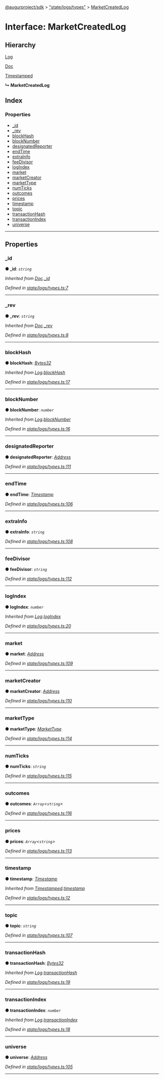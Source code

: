 [@augurproject/sdk](../README.md) > ["state/logs/types"](../modules/_state_logs_types_.md) > [MarketCreatedLog](../interfaces/_state_logs_types_.marketcreatedlog.md)

# Interface: MarketCreatedLog

## Hierarchy

 [Log](_state_logs_types_.log.md)

 [Doc](_state_logs_types_.doc.md)

 [Timestamped](_state_logs_types_.timestamped.md)

**↳ MarketCreatedLog**

## Index

### Properties

* [_id](_state_logs_types_.marketcreatedlog.md#_id)
* [_rev](_state_logs_types_.marketcreatedlog.md#_rev)
* [blockHash](_state_logs_types_.marketcreatedlog.md#blockhash)
* [blockNumber](_state_logs_types_.marketcreatedlog.md#blocknumber)
* [designatedReporter](_state_logs_types_.marketcreatedlog.md#designatedreporter)
* [endTime](_state_logs_types_.marketcreatedlog.md#endtime)
* [extraInfo](_state_logs_types_.marketcreatedlog.md#extrainfo)
* [feeDivisor](_state_logs_types_.marketcreatedlog.md#feedivisor)
* [logIndex](_state_logs_types_.marketcreatedlog.md#logindex)
* [market](_state_logs_types_.marketcreatedlog.md#market)
* [marketCreator](_state_logs_types_.marketcreatedlog.md#marketcreator)
* [marketType](_state_logs_types_.marketcreatedlog.md#markettype)
* [numTicks](_state_logs_types_.marketcreatedlog.md#numticks)
* [outcomes](_state_logs_types_.marketcreatedlog.md#outcomes)
* [prices](_state_logs_types_.marketcreatedlog.md#prices)
* [timestamp](_state_logs_types_.marketcreatedlog.md#timestamp)
* [topic](_state_logs_types_.marketcreatedlog.md#topic)
* [transactionHash](_state_logs_types_.marketcreatedlog.md#transactionhash)
* [transactionIndex](_state_logs_types_.marketcreatedlog.md#transactionindex)
* [universe](_state_logs_types_.marketcreatedlog.md#universe)

---

## Properties

<a id="_id"></a>

###  _id

**● _id**: *`string`*

*Inherited from [Doc](_state_logs_types_.doc.md).[_id](_state_logs_types_.doc.md#_id)*

*Defined in [state/logs/types.ts:7](https://github.com/AugurProject/augur/blob/1991ef64ef/packages/augur-sdk/src/state/logs/types.ts#L7)*

___
<a id="_rev"></a>

###  _rev

**● _rev**: *`string`*

*Inherited from [Doc](_state_logs_types_.doc.md).[_rev](_state_logs_types_.doc.md#_rev)*

*Defined in [state/logs/types.ts:8](https://github.com/AugurProject/augur/blob/1991ef64ef/packages/augur-sdk/src/state/logs/types.ts#L8)*

___
<a id="blockhash"></a>

###  blockHash

**● blockHash**: *[Bytes32](../modules/_state_logs_types_.md#bytes32)*

*Inherited from [Log](_state_logs_types_.log.md).[blockHash](_state_logs_types_.log.md#blockhash)*

*Defined in [state/logs/types.ts:17](https://github.com/AugurProject/augur/blob/1991ef64ef/packages/augur-sdk/src/state/logs/types.ts#L17)*

___
<a id="blocknumber"></a>

###  blockNumber

**● blockNumber**: *`number`*

*Inherited from [Log](_state_logs_types_.log.md).[blockNumber](_state_logs_types_.log.md#blocknumber)*

*Defined in [state/logs/types.ts:16](https://github.com/AugurProject/augur/blob/1991ef64ef/packages/augur-sdk/src/state/logs/types.ts#L16)*

___
<a id="designatedreporter"></a>

###  designatedReporter

**● designatedReporter**: *[Address](../modules/_state_logs_types_.md#address)*

*Defined in [state/logs/types.ts:111](https://github.com/AugurProject/augur/blob/1991ef64ef/packages/augur-sdk/src/state/logs/types.ts#L111)*

___
<a id="endtime"></a>

###  endTime

**● endTime**: *[Timestamp](../modules/_state_logs_types_.md#timestamp)*

*Defined in [state/logs/types.ts:106](https://github.com/AugurProject/augur/blob/1991ef64ef/packages/augur-sdk/src/state/logs/types.ts#L106)*

___
<a id="extrainfo"></a>

###  extraInfo

**● extraInfo**: *`string`*

*Defined in [state/logs/types.ts:108](https://github.com/AugurProject/augur/blob/1991ef64ef/packages/augur-sdk/src/state/logs/types.ts#L108)*

___
<a id="feedivisor"></a>

###  feeDivisor

**● feeDivisor**: *`string`*

*Defined in [state/logs/types.ts:112](https://github.com/AugurProject/augur/blob/1991ef64ef/packages/augur-sdk/src/state/logs/types.ts#L112)*

___
<a id="logindex"></a>

###  logIndex

**● logIndex**: *`number`*

*Inherited from [Log](_state_logs_types_.log.md).[logIndex](_state_logs_types_.log.md#logindex)*

*Defined in [state/logs/types.ts:20](https://github.com/AugurProject/augur/blob/1991ef64ef/packages/augur-sdk/src/state/logs/types.ts#L20)*

___
<a id="market"></a>

###  market

**● market**: *[Address](../modules/_state_logs_types_.md#address)*

*Defined in [state/logs/types.ts:109](https://github.com/AugurProject/augur/blob/1991ef64ef/packages/augur-sdk/src/state/logs/types.ts#L109)*

___
<a id="marketcreator"></a>

###  marketCreator

**● marketCreator**: *[Address](../modules/_state_logs_types_.md#address)*

*Defined in [state/logs/types.ts:110](https://github.com/AugurProject/augur/blob/1991ef64ef/packages/augur-sdk/src/state/logs/types.ts#L110)*

___
<a id="markettype"></a>

###  marketType

**● marketType**: *[MarketType](../enums/_state_logs_types_.markettype.md)*

*Defined in [state/logs/types.ts:114](https://github.com/AugurProject/augur/blob/1991ef64ef/packages/augur-sdk/src/state/logs/types.ts#L114)*

___
<a id="numticks"></a>

###  numTicks

**● numTicks**: *`string`*

*Defined in [state/logs/types.ts:115](https://github.com/AugurProject/augur/blob/1991ef64ef/packages/augur-sdk/src/state/logs/types.ts#L115)*

___
<a id="outcomes"></a>

###  outcomes

**● outcomes**: *`Array`<`string`>*

*Defined in [state/logs/types.ts:116](https://github.com/AugurProject/augur/blob/1991ef64ef/packages/augur-sdk/src/state/logs/types.ts#L116)*

___
<a id="prices"></a>

###  prices

**● prices**: *`Array`<`string`>*

*Defined in [state/logs/types.ts:113](https://github.com/AugurProject/augur/blob/1991ef64ef/packages/augur-sdk/src/state/logs/types.ts#L113)*

___
<a id="timestamp"></a>

###  timestamp

**● timestamp**: *[Timestamp](../modules/_state_logs_types_.md#timestamp)*

*Inherited from [Timestamped](_state_logs_types_.timestamped.md).[timestamp](_state_logs_types_.timestamped.md#timestamp)*

*Defined in [state/logs/types.ts:12](https://github.com/AugurProject/augur/blob/1991ef64ef/packages/augur-sdk/src/state/logs/types.ts#L12)*

___
<a id="topic"></a>

###  topic

**● topic**: *`string`*

*Defined in [state/logs/types.ts:107](https://github.com/AugurProject/augur/blob/1991ef64ef/packages/augur-sdk/src/state/logs/types.ts#L107)*

___
<a id="transactionhash"></a>

###  transactionHash

**● transactionHash**: *[Bytes32](../modules/_state_logs_types_.md#bytes32)*

*Inherited from [Log](_state_logs_types_.log.md).[transactionHash](_state_logs_types_.log.md#transactionhash)*

*Defined in [state/logs/types.ts:19](https://github.com/AugurProject/augur/blob/1991ef64ef/packages/augur-sdk/src/state/logs/types.ts#L19)*

___
<a id="transactionindex"></a>

###  transactionIndex

**● transactionIndex**: *`number`*

*Inherited from [Log](_state_logs_types_.log.md).[transactionIndex](_state_logs_types_.log.md#transactionindex)*

*Defined in [state/logs/types.ts:18](https://github.com/AugurProject/augur/blob/1991ef64ef/packages/augur-sdk/src/state/logs/types.ts#L18)*

___
<a id="universe"></a>

###  universe

**● universe**: *[Address](../modules/_state_logs_types_.md#address)*

*Defined in [state/logs/types.ts:105](https://github.com/AugurProject/augur/blob/1991ef64ef/packages/augur-sdk/src/state/logs/types.ts#L105)*

___

